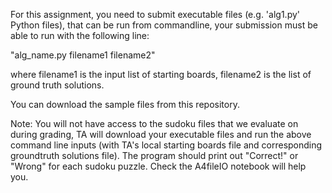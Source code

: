 For this assignment, you need to submit executable files (e.g. 'alg1.py' Python files), that can be run from commandline, your submission must be able to run with the following line:

"alg_name.py filename1 filename2"

where filename1 is the input list of starting boards, filename2 is the list of ground truth solutions.

You can download the sample files from this repository.

Note: You will not have access to the sudoku files that we evaluate on during grading, TA will download your executable files and run the above command line inputs (with TA's local starting boards file and corresponding groundtruth solutions file). The program should print out "Correct!" or "Wrong" for each sudoku puzzle. Check the A4fileIO notebook will help you.